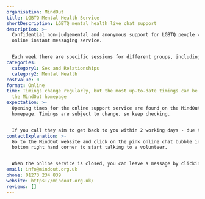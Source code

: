 ```yaml
---
organisation: MindOut
title: LGBTQ Mental Health Service
shortDescription: LGBTQ mental health live chat support
description: >-
  Confidential non-judgemental and anonymous support for LGBTQ people via an
  online instant messaging service. 


  Each week there are specific sessions for different groups, including under-30s, trans people, non-binary people, and QTIPoC (Queer, Trans and Intersex People of Colour). You can also get in touch via phone or email. 
categories:
  category1: Sex and Relationships
  category2: Mental Health
costValue: 0
format: Online
time: Timings change regularly, but the most up-to-date timings can be found on
  the MindOut homepage
expectation: >-
  Opening times for the online support service are found on the MindOut
  homepage. Timings are subject to change, so keep checking. 


  If you call they aim to get back to you within 2 working days - due to Covid, it may take a bit longer. You may need to leave a message on the 24-hour confidential answerphone. 
contactExplanation: >-
  Go to the MindOut website and click on the pink online chat bubble in the
  bottom right hand corner to start talking to a volunteer. 


  When the online service is closed, you can leave a message by clicking on the black bar in the bottom right hand corner. 
email: info@mindout.org.uk
phone: 01273 234 839
website: https://mindout.org.uk/
reviews: []
---
```

